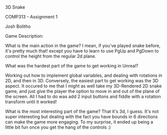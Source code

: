 3D Snake

COMP313 - Assignment 1

Josh Bolitho


Game Description:

What is the main action in the game?
I mean, if you've played snake before, it's pretty much that! except you have to learn to use PgUp and PgDown to control the height from the regular 2d plane.

What was the hardest part of the game to get working in Unreal?

Working out how to implement global variables, and dealing with rotations in 2D, and then in 3D. Conversely, the easiest part to get working was the 3D aspect. It occured to me that I might as well take my 3D-Rendered 2D snake game, and just give the player the option to move in and out of the plane of the screen. All I had to do was add 2 input buttons and fiddle with a rotation transform until it worked! 

What is the most interesting part of the game?
That it's 3d, I guess. It's not super interesting but dealing with the fact you have bounds in 6 directions can make the game more engaging. To my surprise, it ended up being a little bit fun once you get the hang of the controls :)
